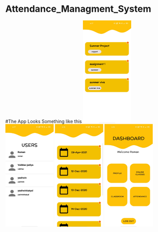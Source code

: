 # Attendance_Managment_System
#The App Looks Something like this
<img src="/Assets/Scrrenshot_1.jpeg" width="150" height="320">
<img src="/Assets/Scrrenshot_2.jpeg" width="150" height="320">
<img src="/Assets/Scrrenshot_3.jpeg" width="150" height="320">
<img src="/Assets/Scrrenshot_4.jpeg" width="150" height="320">
